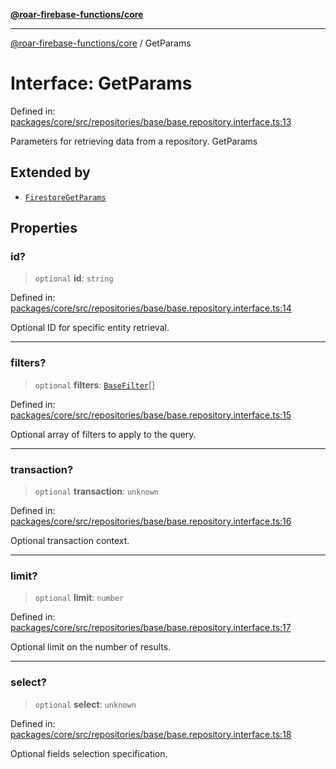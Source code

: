 [**@roar-firebase-functions/core**](../README.md)

---

[@roar-firebase-functions/core](../README.md) / GetParams

# Interface: GetParams

Defined in: [packages/core/src/repositories/base/base.repository.interface.ts:13](https://github.com/yeatmanlab/roar-firebase-functions/blob/0fc701649174b7557e55644b1065be2fa3d3d7ca/packages/core/src/repositories/base/base.repository.interface.ts#L13)

Parameters for retrieving data from a repository.
GetParams

## Extended by

- [`FirestoreGetParams`](FirestoreGetParams.md)

## Properties

### id?

> `optional` **id**: `string`

Defined in: [packages/core/src/repositories/base/base.repository.interface.ts:14](https://github.com/yeatmanlab/roar-firebase-functions/blob/0fc701649174b7557e55644b1065be2fa3d3d7ca/packages/core/src/repositories/base/base.repository.interface.ts#L14)

Optional ID for specific entity retrieval.

---

### filters?

> `optional` **filters**: [`BaseFilter`](../type-aliases/BaseFilter.md)[]

Defined in: [packages/core/src/repositories/base/base.repository.interface.ts:15](https://github.com/yeatmanlab/roar-firebase-functions/blob/0fc701649174b7557e55644b1065be2fa3d3d7ca/packages/core/src/repositories/base/base.repository.interface.ts#L15)

Optional array of filters to apply to the query.

---

### transaction?

> `optional` **transaction**: `unknown`

Defined in: [packages/core/src/repositories/base/base.repository.interface.ts:16](https://github.com/yeatmanlab/roar-firebase-functions/blob/0fc701649174b7557e55644b1065be2fa3d3d7ca/packages/core/src/repositories/base/base.repository.interface.ts#L16)

Optional transaction context.

---

### limit?

> `optional` **limit**: `number`

Defined in: [packages/core/src/repositories/base/base.repository.interface.ts:17](https://github.com/yeatmanlab/roar-firebase-functions/blob/0fc701649174b7557e55644b1065be2fa3d3d7ca/packages/core/src/repositories/base/base.repository.interface.ts#L17)

Optional limit on the number of results.

---

### select?

> `optional` **select**: `unknown`

Defined in: [packages/core/src/repositories/base/base.repository.interface.ts:18](https://github.com/yeatmanlab/roar-firebase-functions/blob/0fc701649174b7557e55644b1065be2fa3d3d7ca/packages/core/src/repositories/base/base.repository.interface.ts#L18)

Optional fields selection specification.
